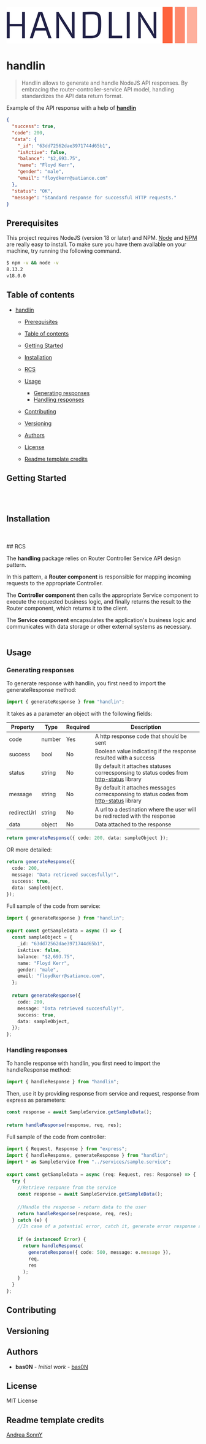 ![banner](handlin-baner.png)

# handlin

> Handlin allows to generate and handle NodeJS API responses. By embracing the router-controller-service API model, handling standardizes the API data return format.

Example of the API response with a help of [**handlin**](https://www.npmjs.com/package/handlin)

```json
{
  "success": true,
  "code": 200,
  "data": {
    "_id": "63dd72562dae3971744d65b1",
    "isActive": false,
    "balance": "$2,693.75",
    "name": "Floyd Kerr",
    "gender": "male",
    "email": "floydkerr@satiance.com"
  },
  "status": "OK",
  "message": "Standard response for successful HTTP requests."
}
```

## Prerequisites

This project requires NodeJS (version 18 or later) and NPM.
[Node](http://nodejs.org/) and [NPM](https://npmjs.org/) are really easy to install.
To make sure you have them available on your machine,
try running the following command.

```sh
$ npm -v && node -v
8.13.2
v18.0.0
```

## Table of contents

- [handlin](#handlin)

  - [Prerequisites](#prerequisites)
  - [Table of contents](#table-of-contents)
  - [Getting Started](#getting-started)
  - [Installation](#installation)
  - [RCS](#rcs)
  - [Usage](#usage)

    - [Generating responses](#generating-responses)
    - [Handling responses](#handling-responses)

  - [Contributing](#contributing)
  - [Versioning](#versioning)
  - [Authors](#authors)
  - [License](#license)
  - [Readme template credits](#readme-template-credits)

## Getting Started

<br />
<br />

## Installation

<br />
<br />
## RCS

The **handling** package relies on Router Controller Service API design pattern.

In this pattern, a **Router component** is responsible for mapping incoming requests to the appropriate Controller.

The **Controller component** then calls the appropriate Service component to execute the requested business logic, and finally returns the result to the Router component, which returns it to the client.

The **Service component** encapsulates the application's business logic and communicates with data storage or other external systems as necessary.
<br />
<br />

## Usage

### Generating responses

To generate response with handlin, you first need to import the generateResponse method:

```js
import { generateResponse } from "handlin";
```

It takes as a parameter an object with the following fields:

| Property    | Type   | Required | Description                                                                                                                          |
| ----------- | ------ | -------- | ------------------------------------------------------------------------------------------------------------------------------------ |
| code        | number | Yes      | A http response code that should be sent                                                                                             |
| success     | bool   | No       | Boolean value indicating if the response resulted with a success                                                                     |
| status      | string | No       | By default it attaches statuses correcsponsing to status codes from [http-status](https://www.npmjs.com/package/http-status) library |
| message     | string | No       | By default it attaches messages correcsponsing to status codes from [http-status](https://www.npmjs.com/package/http-status) library |
| redirectUrl | string | No       | A url to a destination where the user will be redirected with the response                                                           |
| data        | object | No       | Data attached to the response                                                                                                        |

```ts
return generateResponse({ code: 200, data: sampleObject });
```

OR more detailed:

```ts
return generateResponse({
  code: 200,
  message: "Data retrieved succesfully!",
  success: true,
  data: sampleObject,
});
```

Full sample of the code from service:

```ts
import { generateResponse } from "handlin";

export const getSampleData = async () => {
  const sampleObject = {
    _id: "63dd72562dae3971744d65b1",
    isActive: false,
    balance: "$2,693.75",
    name: "Floyd Kerr",
    gender: "male",
    email: "floydkerr@satiance.com",
  };

  return generateResponse({
    code: 200,
    message: "Data retrieved succesfully!",
    success: true,
    data: sampleObject,
  });
};
```

### Handling responses

To handle response with handlin, you first need to import the handleResponse method:

```ts
import { handleResponse } from "handlin";
```

Then, use it by providing response from service and request, response from express as parameters:

```ts
const response = await SampleService.getSampleData();

return handleResponse(response, req, res);
```

Full sample of the code from controller:

```ts
import { Request, Response } from "express";
import { handleResponse, generateResponse } from "handlin";
import * as SampleService from "../services/sample.service";

export const getSampleData = async (req: Request, res: Response) => {
  try {
    //Retrieve response from the service
    const response = await SampleService.getSampleData();

    //Handle the response - return data to the user
    return handleResponse(response, req, res);
  } catch (e) {
    //In case of a potential error, catch it, generate error response and handle it immediately

    if (e instanceof Error) {
      return handleResponse(
        generateResponse({ code: 500, message: e.message }),
        req,
        res
      );
    }
  }
};
```

## Contributing

## Versioning

## Authors

- **bas0N** - _Initial work_ - [bas0N](https://github.com/bas0N)

## License

MIT License

## Readme template credits

[Andrea SonnY](https://gist.github.com/andreasonny83/7670f4b39fe237d52636df3dec49cf3a.js)
